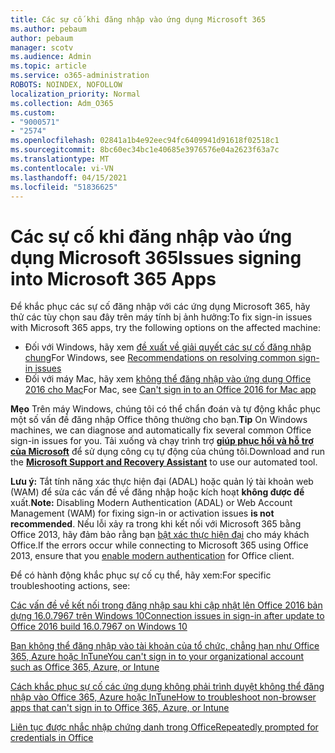 ```yaml
---
title: Các sự cố khi đăng nhập vào ứng dụng Microsoft 365
ms.author: pebaum
author: pebaum
manager: scotv
ms.audience: Admin
ms.topic: article
ms.service: o365-administration
ROBOTS: NOINDEX, NOFOLLOW
localization_priority: Normal
ms.collection: Adm_O365
ms.custom:
- "9000571"
- "2574"
ms.openlocfilehash: 02841a1b4e92eec94fc6409941d91618f02518c1
ms.sourcegitcommit: 8bc60ec34bc1e40685e3976576e04a2623f63a7c
ms.translationtype: MT
ms.contentlocale: vi-VN
ms.lasthandoff: 04/15/2021
ms.locfileid: "51836625"
---
```

# <a name="issues-signing-into-microsoft-365-apps"></a><span data-ttu-id="b747c-102">Các sự cố khi đăng nhập vào ứng dụng Microsoft 365</span><span class="sxs-lookup"><span data-stu-id="b747c-102">Issues signing into Microsoft 365 Apps</span></span>

<span data-ttu-id="b747c-103">Để khắc phục các sự cố đăng nhập với các ứng dụng Microsoft 365, hãy thử các tùy chọn sau đây trên máy tính bị ảnh hưởng:</span><span class="sxs-lookup"><span data-stu-id="b747c-103">To fix sign-in issues with Microsoft 365 apps, try the following options on the affected machine:</span></span>  

- <span data-ttu-id="b747c-104">Đối với Windows, hãy xem [đề xuất về giải quyết các sự cố đăng nhập chung](https://docs.microsoft.com/office365/troubleshoot/administration/disabling-adal-wam-not-recommended#recommendations-on-resolving-common-sign-in-issues)</span><span class="sxs-lookup"><span data-stu-id="b747c-104">For Windows, see [Recommendations on resolving common sign-in issues](https://docs.microsoft.com/office365/troubleshoot/administration/disabling-adal-wam-not-recommended#recommendations-on-resolving-common-sign-in-issues)</span></span>
- <span data-ttu-id="b747c-105">Đối với máy Mac, hãy xem  [không thể đăng nhập vào ứng dụng Office 2016 cho Mac](https://docs.microsoft.com/office365/troubleshoot/authentication/sign-in-to-office-2016-for-mac-fail)</span><span class="sxs-lookup"><span data-stu-id="b747c-105">For Mac, see  [Can't sign in to an Office 2016 for Mac app](https://docs.microsoft.com/office365/troubleshoot/authentication/sign-in-to-office-2016-for-mac-fail)</span></span>

<span data-ttu-id="b747c-106">**Mẹo** Trên máy Windows, chúng tôi có thể chẩn đoán và tự động khắc phục một số vấn đề đăng nhập Office thông thường cho bạn.</span><span class="sxs-lookup"><span data-stu-id="b747c-106">**Tip** On Windows machines, we can diagnose and automatically fix several common Office sign-in issues for you.</span></span> <span data-ttu-id="b747c-107">Tải xuống và chạy trình trợ  **[giúp phục hồi và hỗ trợ của Microsoft](https://aka.ms/SaRA-OfficeSignInScenario)** để sử dụng công cụ tự động của chúng tôi.</span><span class="sxs-lookup"><span data-stu-id="b747c-107">Download and run the  **[Microsoft Support and Recovery Assistant](https://aka.ms/SaRA-OfficeSignInScenario)** to use our automated tool.</span></span>

<span data-ttu-id="b747c-108">**Lưu ý:** Tắt tính năng xác thực hiện đại (ADAL) hoặc quản lý tài khoản web (WAM) để sửa các vấn đề về đăng nhập hoặc kích hoạt  **không được đề** xuất.</span><span class="sxs-lookup"><span data-stu-id="b747c-108">**Note:** Disabling Modern Authentication (ADAL) or Web Account Management (WAM) for fixing sign-in or activation issues  **is not recommended**.</span></span> <span data-ttu-id="b747c-109">Nếu lỗi xảy ra trong khi kết nối với Microsoft 365 bằng Office 2013, hãy đảm bảo rằng bạn [bật xác thực hiện đại](https://docs.microsoft.com/microsoft-365/admin/security-and-compliance/enable-modern-authentication)  cho máy khách Office.</span><span class="sxs-lookup"><span data-stu-id="b747c-109">If the errors occur while connecting to Microsoft 365 using Office 2013, ensure that you [enable modern authentication](https://docs.microsoft.com/microsoft-365/admin/security-and-compliance/enable-modern-authentication)  for Office client.</span></span>

<span data-ttu-id="b747c-110">Để có hành động khắc phục sự cố cụ thể, hãy xem:</span><span class="sxs-lookup"><span data-stu-id="b747c-110">For specific troubleshooting actions, see:</span></span>

[<span data-ttu-id="b747c-111">Các vấn đề về kết nối trong đăng nhập sau khi cập nhật lên Office 2016 bản dựng 16.0.7967 trên Windows 10</span><span class="sxs-lookup"><span data-stu-id="b747c-111">Connection issues in sign-in after update to Office 2016 build 16.0.7967 on Windows 10</span></span>](https://docs.microsoft.com/office365/troubleshoot/administration/connection-issue-when-sign-in-office-2016)  

[<span data-ttu-id="b747c-112">Bạn không thể đăng nhập vào tài khoản của tổ chức, chẳng hạn như Office 365, Azure hoặc InTune</span><span class="sxs-lookup"><span data-stu-id="b747c-112">You can't sign in to your organizational account such as Office 365, Azure, or Intune</span></span>](https://docs.microsoft.com/office365/troubleshoot/authentication/sign-in-to-office-365-azure-intune)

[<span data-ttu-id="b747c-113">Cách khắc phục sự cố các ứng dụng không phải trình duyệt không thể đăng nhập vào Office 365, Azure hoặc InTune</span><span class="sxs-lookup"><span data-stu-id="b747c-113">How to troubleshoot non-browser apps that can't sign in to Office 365, Azure, or Intune</span></span>](https://support.office.com/article/how-to-troubleshoot-non-browser-apps-that-can-t-sign-in-to-office-365-azure-or-intune-3ba1b268-66f6-462c-b0e5-070f5c2603c1?ui=en-US&rs=en-US&ad=US)

[<span data-ttu-id="b747c-114">Liên tục được nhắc nhập chứng danh trong Office</span><span class="sxs-lookup"><span data-stu-id="b747c-114">Repeatedly prompted for credentials in Office</span></span>](https://docs.microsoft.com/office365/troubleshoot/authentication/access-denied-when-connect-to-office-365)